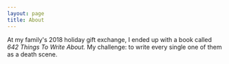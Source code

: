 ```yaml
---
layout: page
title: About
---
```


At my family's 2018 holiday gift exchange, I ended up with a book called _642 Things To Write About._ My challenge: to write every single one of them as a death scene.

